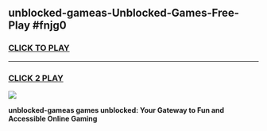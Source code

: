 
## unblocked-gameas-Unblocked-Games-Free-Play #fnjg0
<h3>
<a href="https://us.freeplayer.one?title=unblocked-gameas&ref=9M">CLICK TO PLAY</a></h3>
<hr>

<h3>
<a href="https://us.freeplayer.one?title=unblocked-gameas&ref=9M">CLICK 2 PLAY</a>
  
</h3>

<a href="https://us.freeplayer.one?title=unblocked-gameas&ref=9M"><img src="https://clearcache.store/games.png"></a>


**unblocked-gameas games unblocked: Your Gateway to Fun and Accessible Online Gaming**
